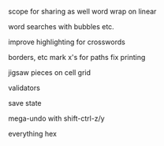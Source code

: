 scope for sharing as well
word wrap on linear

word searches with bubbles etc.

improve highlighting for crosswords

borders, etc
mark x's for paths
fix printing

jigsaw pieces on cell grid

validators

save state

mega-undo with shift-ctrl-z/y

everything hex